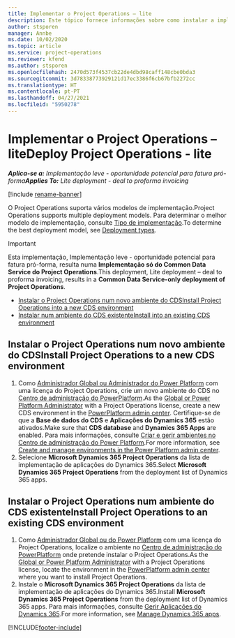 ```yaml
---
title: Implementar o Project Operations – lite
description: Este tópico fornece informações sobre como instalar a implementação do Project Operations lite - oportunidade potencial para fatura pró-forma.
author: stsporen
manager: Annbe
ms.date: 10/02/2020
ms.topic: article
ms.service: project-operations
ms.reviewer: kfend
ms.author: stsporen
ms.openlocfilehash: 2470d573f4537cb22de4dbd98caff148cbe0bda3
ms.sourcegitcommit: 3d78338773929121d17ec3386f6cb67bfb2272cc
ms.translationtype: HT
ms.contentlocale: pt-PT
ms.lasthandoff: 04/27/2021
ms.locfileid: "5950278"
---
```

# <a name="deploy-project-operations---lite"></a><span data-ttu-id="a12be-103">Implementar o Project Operations – lite</span><span class="sxs-lookup"><span data-stu-id="a12be-103">Deploy Project Operations - lite</span></span>

<span data-ttu-id="a12be-104">_**Aplica-se a:** Implementação leve - oportunidade potencial para fatura pró-forma_</span><span class="sxs-lookup"><span data-stu-id="a12be-104">_**Applies To:** Lite deployment - deal to proforma invoicing_</span></span>

[!include [rename-banner](~/includes/cc-data-platform-banner.md)]

<span data-ttu-id="a12be-105">O Project Operations suporta vários modelos de implementação.</span><span class="sxs-lookup"><span data-stu-id="a12be-105">Project Operations supports multiple deployment models.</span></span> <span data-ttu-id="a12be-106">Para determinar o melhor modelo de implementação, consulte [Tipo de implementação](determine-deployment-type.md).</span><span class="sxs-lookup"><span data-stu-id="a12be-106">To determine the best deployment model, see [Deployment types](determine-deployment-type.md).</span></span>


> [!IMPORTANT]
> <span data-ttu-id="a12be-107">Esta implementação, Implementação leve - oportunidade potencial para fatura pró-forma, resulta numa **Implementação só do Common Data Service do Project Operations**.</span><span class="sxs-lookup"><span data-stu-id="a12be-107">This deployment, Lite deployment – deal to proforma invoicing, results in a **Common Data Service-only deployment of Project Operations**.</span></span>

- [<span data-ttu-id="a12be-108">Instalar o Project Operations num novo ambiente do CDS</span><span class="sxs-lookup"><span data-stu-id="a12be-108">Install Project Operations into a new CDS environment</span></span>](#new)
- [<span data-ttu-id="a12be-109">Instalar num ambiente do CDS existente</span><span class="sxs-lookup"><span data-stu-id="a12be-109">Install into an existing CDS environment</span></span>](#existing)



## <a name="install-project-operations-to-a-new-cds-environment"></a><a name="new"></a><span data-ttu-id="a12be-110">Instalar o Project Operations num novo ambiente do CDS</span><span class="sxs-lookup"><span data-stu-id="a12be-110">Install Project Operations to a new CDS environment</span></span>

1. <span data-ttu-id="a12be-111">Como [Administrador Global ou Administrador do Power Platform](/power-platform/admin/global-service-administrators-can-administer-without-license) com uma licença do Project Operations, crie um novo ambiente do CDS no [Centro de administração do PowerPlatform](https://admin.powerplatform.com).</span><span class="sxs-lookup"><span data-stu-id="a12be-111">As the [Global or Power Platform Administrator](/power-platform/admin/global-service-administrators-can-administer-without-license) with a Project Operations license, create a new CDS environment in the [PowerPlatform admin center](https://admin.powerplatform.com).</span></span> <span data-ttu-id="a12be-112">Certifique-se de que a **Base de dados do CDS** e **Aplicações do Dynamics 365** estão ativados.</span><span class="sxs-lookup"><span data-stu-id="a12be-112">Make sure that **CDS database** and **Dynamics 365 Apps** are enabled.</span></span> <span data-ttu-id="a12be-113">Para mais informações, consulte [Criar e gerir ambientes no Centro de administração do Power Platform](/power-platform/admin/create-environment#create-an-environment-in-the-power-platform-admin-center).</span><span class="sxs-lookup"><span data-stu-id="a12be-113">For more information, see [Create and manage environments in the Power Platform admin center](/power-platform/admin/create-environment#create-an-environment-in-the-power-platform-admin-center).</span></span>
2. <span data-ttu-id="a12be-114">Selecione **Microsoft Dynamics 365 Project Operations** da lista de implementação de aplicações do Dynamics 365.</span><span class="sxs-lookup"><span data-stu-id="a12be-114">Select **Microsoft Dynamics 365 Project Operations** from the deployment list of Dynamics 365 apps.</span></span>


## <a name="install-project-operations-to-an-existing-cds-environment"></a><a name="existing"></a><span data-ttu-id="a12be-115">Instalar o Project Operations num ambiente do CDS existente</span><span class="sxs-lookup"><span data-stu-id="a12be-115">Install Project Operations to an existing CDS environment</span></span>

1. <span data-ttu-id="a12be-116">Como [Administrador Global ou do Power Platform](/power-platform/admin/global-service-administrators-can-administer-without-license) com uma licença do Project Operations, localize o ambiente no [Centro de administração do PowerPlatform](https://admin.powerplatform.com) onde pretende instalar o Project Operations.</span><span class="sxs-lookup"><span data-stu-id="a12be-116">As the [Global or Power Platform Administrator](/power-platform/admin/global-service-administrators-can-administer-without-license) with a Project Operations license, locate the environment in the [PowerPlatform admin center](https://admin.powerplatform.com) where you want to install Project Operations.</span></span>
2. <span data-ttu-id="a12be-117">Instale o **Microsoft Dynamics 365 Project Operations** da lista de implementação de aplicações do Dynamics 365.</span><span class="sxs-lookup"><span data-stu-id="a12be-117">Install **Microsoft Dynamics 365 Project Operations** from the deployment list of Dynamics 365 apps.</span></span> <span data-ttu-id="a12be-118">Para mais informações, consulte [Gerir Aplicações do Dynamics 365](/power-platform/admin/manage-apps).</span><span class="sxs-lookup"><span data-stu-id="a12be-118">For more information, see [Manage Dynamics 365 apps](/power-platform/admin/manage-apps).</span></span>




[!INCLUDE[footer-include](../includes/footer-banner.md)]